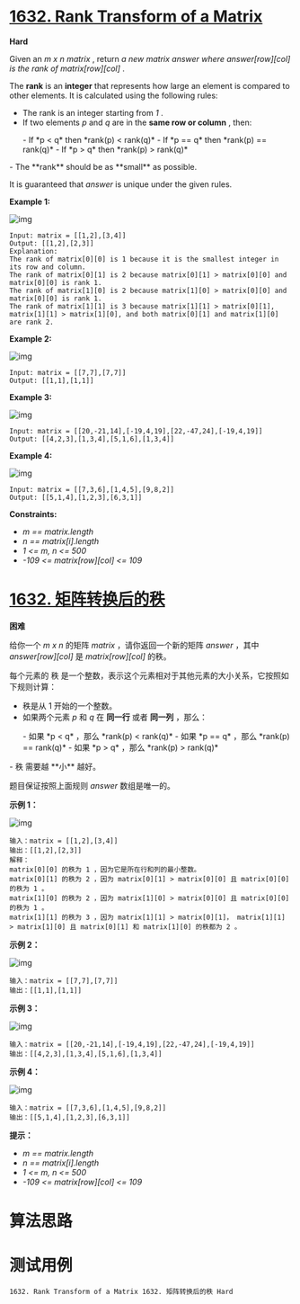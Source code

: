 # [1632. Rank Transform of a Matrix][enTitle]

**Hard**

Given an  *m x n*   *matrix* , return  *a new matrix*  *answer*  *where*  *answer[row][col]*  *is the*  *rank of*  *matrix[row][col]* .

The **rank**  is an **integer**  that represents how large an element is compared to other elements. It is calculated using the following rules:

- The rank is an integer starting from  *1* . 
- If two elements  *p*  and  *q*  are in the **same row or column** , then: 
 <ul> 
  - If  *p < q*  then  *rank(p) < rank(q)*  
  - If  *p == q*  then  *rank(p) == rank(q)*  
  - If  *p > q*  then  *rank(p) > rank(q)*  
 </ul>  
- The **rank**  should be as **small**  as possible.

It is guaranteed that  *answer*  is unique under the given rules.



**Example 1:** 

![img](https://assets.leetcode.com/uploads/2020/10/18/rank1.jpg)

```
Input: matrix = [[1,2],[3,4]]
Output: [[1,2],[2,3]]
Explanation:
The rank of matrix[0][0] is 1 because it is the smallest integer in its row and column.
The rank of matrix[0][1] is 2 because matrix[0][1] > matrix[0][0] and matrix[0][0] is rank 1.
The rank of matrix[1][0] is 2 because matrix[1][0] > matrix[0][0] and matrix[0][0] is rank 1.
The rank of matrix[1][1] is 3 because matrix[1][1] > matrix[0][1], matrix[1][1] > matrix[1][0], and both matrix[0][1] and matrix[1][0] are rank 2.

```

**Example 2:** 

![img](https://assets.leetcode.com/uploads/2020/10/18/rank2.jpg)

```
Input: matrix = [[7,7],[7,7]]
Output: [[1,1],[1,1]]

```

**Example 3:** 

![img](https://assets.leetcode.com/uploads/2020/10/18/rank3.jpg)

```
Input: matrix = [[20,-21,14],[-19,4,19],[22,-47,24],[-19,4,19]]
Output: [[4,2,3],[1,3,4],[5,1,6],[1,3,4]]

```

**Example 4:** 

![img](https://assets.leetcode.com/uploads/2020/10/18/rank4.jpg)

```
Input: matrix = [[7,3,6],[1,4,5],[9,8,2]]
Output: [[5,1,4],[1,2,3],[6,3,1]]

```



**Constraints:** 

-  *m == matrix.length*  
-  *n == matrix[i].length*  
-  *1 <= m, n <= 500*  
-  *-109 <= matrix[row][col] <= 109* 


# [1632. 矩阵转换后的秩][cnTitle]

**困难**

给你一个  *m x n*  的矩阵  *matrix*  ，请你返回一个新的矩阵 *answer*  ，其中 *answer[row][col]*  是  *matrix[row][col]*  的秩。

每个元素的 秩 是一个整数，表示这个元素相对于其他元素的大小关系，它按照如下规则计算：

- 秩是从 1 开始的一个整数。 
- 如果两个元素  *p*  和  *q*  在 **同一行**  或者 **同一列**  ，那么： 
 <ul> 
  - 如果  *p < q*  ，那么  *rank(p) < rank(q)*  
  - 如果  *p == q*  ，那么  *rank(p) == rank(q)*  
  - 如果  *p > q*  ，那么  *rank(p) > rank(q)*  
 </ul>  
- 秩 需要越 **小**  越好。

题目保证按照上面规则  *answer*  数组是唯一的。



**示例 1：** 

![img](https://assets.leetcode-cn.com/aliyun-lc-upload/uploads/2020/10/25/rank1.jpg)

```
输入：matrix = [[1,2],[3,4]]
输出：[[1,2],[2,3]]
解释：
matrix[0][0] 的秩为 1 ，因为它是所在行和列的最小整数。
matrix[0][1] 的秩为 2 ，因为 matrix[0][1] > matrix[0][0] 且 matrix[0][0] 的秩为 1 。
matrix[1][0] 的秩为 2 ，因为 matrix[1][0] > matrix[0][0] 且 matrix[0][0] 的秩为 1 。
matrix[1][1] 的秩为 3 ，因为 matrix[1][1] > matrix[0][1]， matrix[1][1] > matrix[1][0] 且 matrix[0][1] 和 matrix[1][0] 的秩都为 2 。

```

**示例 2：** 

![img](https://assets.leetcode-cn.com/aliyun-lc-upload/uploads/2020/10/25/rank2.jpg)

```
输入：matrix = [[7,7],[7,7]]
输出：[[1,1],[1,1]]

```

**示例 3：** 

![img](https://assets.leetcode-cn.com/aliyun-lc-upload/uploads/2020/10/25/rank3.jpg)

```
输入：matrix = [[20,-21,14],[-19,4,19],[22,-47,24],[-19,4,19]]
输出：[[4,2,3],[1,3,4],[5,1,6],[1,3,4]]

```

**示例 4：** 

![img](https://assets.leetcode-cn.com/aliyun-lc-upload/uploads/2020/10/25/rank4.jpg)

```
输入：matrix = [[7,3,6],[1,4,5],[9,8,2]]
输出：[[5,1,4],[1,2,3],[6,3,1]]

```



**提示：** 

-  *m == matrix.length*  
-  *n == matrix[i].length*  
-  *1 <= m, n <= 500*  
-  *-109 <= matrix[row][col] <= 109* 




# 算法思路

# 测试用例
```
1632. Rank Transform of a Matrix 1632. 矩阵转换后的秩 Hard
```

[enTitle]: https://leetcode.com/problems/rank-transform-of-a-matrix/
[cnTitle]: https://leetcode-cn.com/problems/rank-transform-of-a-matrix/
